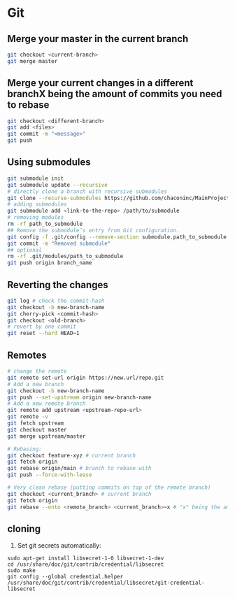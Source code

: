 # Git
## Merge your master in the current branch
```bash
git checkout <current-branch>
git merge master
```
## Merge your current changes in a different branchX being the amount of commits you need to rebase
```bash
git checkout <different-branch>
git add <files>
git commit -m "<message>"
git push
```
## Using submodules
```bash
git submodule init
git submodule update --recursive
# directly clone a branch with recursive submodules
git clone --recurse-submodules https://github.com/chaconinc/MainProject
# adding submodules
git submodule add <link-to-the-repo> /path/to/submodule
# removing modules
rm -rf path_to_submodule
## Remove the submodule’s entry from Git configuration.
git config -f .git/config --remove-section submodule.path_to_submodule
git commit -m "Removed submodule"
## optional
rm -rf .git/modules/path_to_submodule
git push origin branch_name
```

## Reverting the changes
```bash
git log # check the commit-hash
git checkout -b new-branch-name
git cherry-pick <commit-hash>
git checkout <old-branch>
# revert by one commit
git reset --hard HEAD~1
```
## Remotes
```bash
# change the remote
git remote set-url origin https://new.url/repo.git
# Add a new branch
git checkout -b new-branch-name
git push --set-upstream origin new-branch-name
# Add a new remote branch
git remote add upstream <upstream-repo-url>
git remote -v
git fetch upstream
git checkout master
git merge upstream/master

# Rebasing:
git checkout feature-xyz # current branch
git fetch origin
git rebase origin/main # branch to rebase with
git push --force-with-lease

# Very clean rebase (putting commits on top of the remote branch)
git checkout <current_branch> # current branch
git fetch origin
git rebase --onto <remote_branch> <current_branch>~x # "x" being the amount of commits you need to rebase
```
## cloning
1. Set git secrets automatically:
```
sudo apt-get install libsecret-1-0 libsecret-1-dev
cd /usr/share/doc/git/contrib/credential/libsecret
sudo make
git config --global credential.helper /usr/share/doc/git/contrib/credential/libsecret/git-credential-libsecret
```
